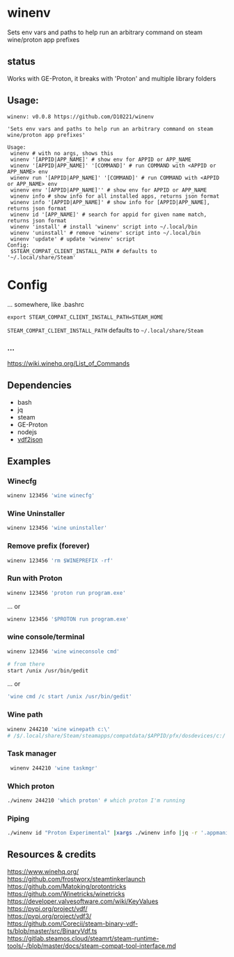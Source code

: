 # winenv

Sets env vars and paths to help run an arbitrary command on steam wine/proton app prefixes

## status
Works with GE-Proton, it breaks with 'Proton' and multiple library folders

## Usage:
```
winenv: v0.0.8 https://github.com/D10221/winenv

'Sets env vars and paths to help run an arbitrary command on steam wine/proton app prefixes'

Usage: 
 winenv # with no args, shows this
 winenv '[APPID|APP_NAME]' # show env for APPID or APP_NAME
 winenv '[APPID|APP_NAME]' '[COMMAND]' # run COMMAND with <APPID or APP_NAME> env
 winenv run '[APPID|APP_NAME]' '[COMMAND]' # run COMMAND with <APPID or APP_NAME> env
 winenv env '[APPID|APP_NAME]'' # show env for APPID or APP_NAME
 winenv info # show info for all installed apps, returns json format
 winenv info '[APPID|APP_NAME]' # show info for [APPID|APP_NAME], returns json format
 winenv id '[APP_NAME]' # search for appid for given name match, returns json format
 winenv 'install' # install 'winenv' script into ~/.local/bin
 winenv 'uninstall' # remove 'winenv' script into ~/.local/bin
 winenv 'update' # update 'winenv' script
Config:
 $STEAM_COMPAT_CLIENT_INSTALL_PATH # defaults to '~/.local/share/Steam'
```

# Config
 ... somewhere, like .bashrc
```
export STEAM_COMPAT_CLIENT_INSTALL_PATH=STEAM_HOME
```
`STEAM_COMPAT_CLIENT_INSTALL_PATH` defaults to `~/.local/share/Steam`

 ### ...

 https://wiki.winehq.org/List_of_Commands

## Dependencies

- bash
- jq
- steam
- GE-Proton
- nodejs
- [vdf2json](https://github.com/d10221/vdf2json)

## Examples

### Winecfg

```bash
winenv 123456 'wine winecfg'
```

### Wine Uninstaller

```bash
winenv 123456 'wine uninstaller'
```

### Remove prefix (forever)

```bash
winenv 123456 'rm $WINEPREFIX -rf'
```

### Run with Proton 

```bash
winenv 123456 'proton run program.exe'
``` 
... or 

```bash
winenv 123456 '$PROTON run program.exe'
```

### wine console/terminal
```bash
winenv 123456 'wine wineconsole cmd'
```

```bash
# from there 
start /unix /usr/bin/gedit
```
 ... or 

```bash
'wine cmd /c start /unix /usr/bin/gedit'
```

### Wine path

```bash
winenv 244210 'wine winepath c:\' 
# /$/.local/share/Steam/steamapps/compatdata/$APPID/pfx/dosdevices/c:/'
```

### Task manager

```bash
 winenv 244210 'wine taskmgr'
 ```

 ### Which proton

 ```bash
 ./winenv 244210 'which proton' # which proton I'm running
 ```

 ### Piping
 ```bash
 ./winenv id "Proton Experimental" |xargs ./winenv info |jq -r '.appmanifest'| xargs cat | vdf2json |jq
 ```

 ## Resources & credits
 https://www.winehq.org/  
 https://github.com/frostworx/steamtinkerlaunch  
 https://github.com/Matoking/protontricks  
 https://github.com/Winetricks/winetricks  
 https://developer.valvesoftware.com/wiki/KeyValues  
 https://pypi.org/project/vdf/  
 https://pypi.org/project/vdf3/  
 https://github.com/Corecii/steam-binary-vdf-ts/blob/master/src/BinaryVdf.ts  
 https://gitlab.steamos.cloud/steamrt/steam-runtime-tools/-/blob/master/docs/steam-compat-tool-interface.md  
